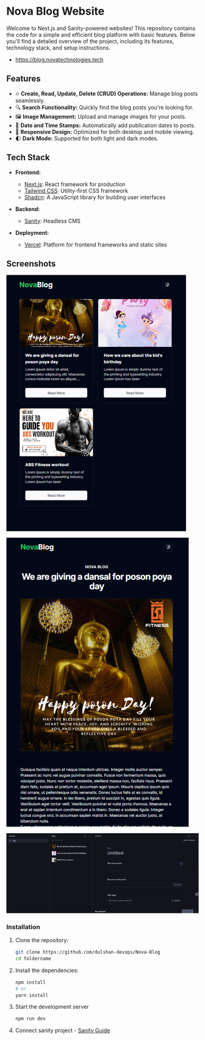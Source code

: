 # Nova Blog Website

Welcome to  Next.js and Sanity-powered websites! This repository contains the code for a simple and efficient blog platform with basic features. Below you'll find a detailed overview of the project, including its features, technology stack, and setup instructions.

- https://blog.novatechnologies.tech

## Features

- 🔥 **Create, Read, Update, Delete (CRUD) Operations:** Manage blog posts seamlessly.
- 🔍 **Search Functionality:** Quickly find the blog posts you're looking for.
- 🖼️ **Image Management:** Upload and manage images for your posts.
- 📅 **Date and Time Stamps:** Automatically add publication dates to posts.
- 📱 **Responsive Design:** Optimized for both desktop and mobile viewing.
- 🌓 **Dark Mode:** Supported for both light and dark modes.

## Tech Stack

- **Frontend:**
  - [Next.js](https://nextjs.org/): React framework for production
  - [Tailwind CSS](https://tailwindcss.com/): Utility-first CSS framework
  - [Shadcn](https://ui.shadcn.com/): A JavaScript library for building user interfaces

- **Backend:**
  - [Sanity](https://www.sanity.io/): Headless CMS

- **Deployment:**
  - [Vercel](https://vercel.com/): Platform for frontend frameworks and static sites

## Screenshots

![Home Page](screenshots/home.png)

![Single Post](screenshots/single_post.png)

![Create Post](screenshots/create_post.png)

### Installation

1. Clone the repository:
    ```bash
    git clone https://github.com/dulshan-devops/Nova-Blog
    cd foldername
    ```

2. Install the dependencies:
    ```bash
    npm install
    # or
    yarn install
    ```

3. Start the development server
    ```bash
    npm run dev
    ```

4. Connect sanity project - 
    [Sanity Guide](https://www.sanity.io/learn/course/day-one-with-sanity-studio/bringing-content-to-a-next-js-front-end)
